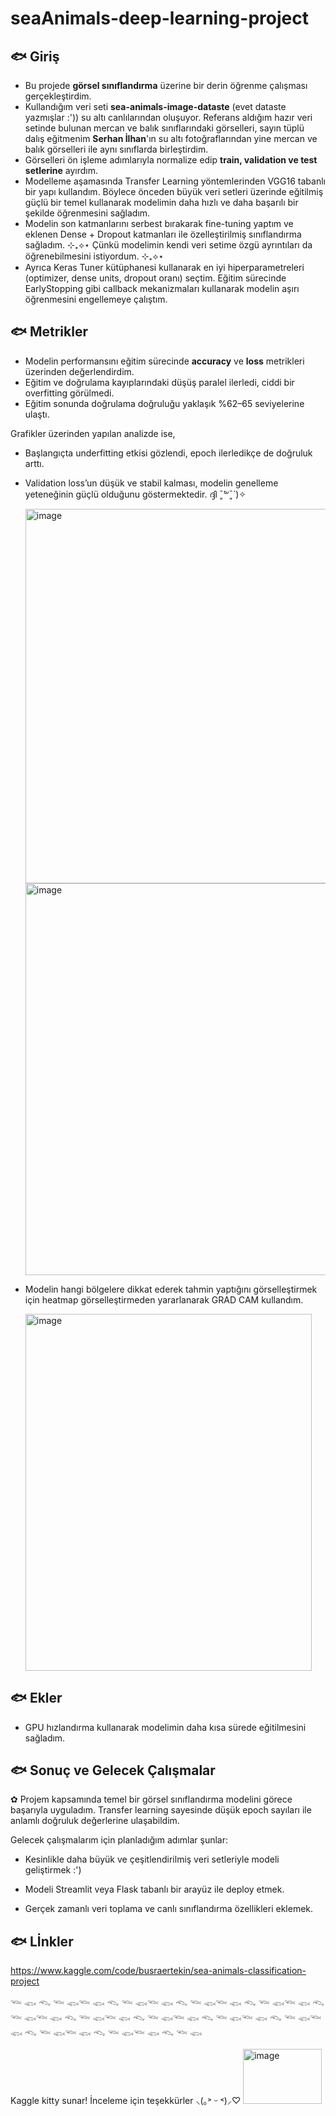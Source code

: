 # seaAnimals-deep-learning-project

## 🐟 Giriş

* Bu projede **görsel sınıflandırma** üzerine bir derin öğrenme çalışması gerçekleştirdim. 
* Kullandığım veri seti **sea-animals-image-dataste** (evet dataste yazmışlar :')) su altı canlılarından oluşuyor. Referans aldığım hazır veri setinde bulunan mercan ve balık sınıflarındaki görselleri, sayın tüplü dalış eğitmenim **Serhan İlhan**'ın su altı fotoğraflarından yine mercan ve balık görselleri ile aynı sınıflarda birleştirdim.
* Görselleri ön işleme adımlarıyla normalize edip **train, validation ve test setlerine** ayırdım.
* Modelleme aşamasında Transfer Learning yöntemlerinden VGG16 tabanlı bir yapı kullandım. Böylece önceden büyük veri setleri üzerinde eğitilmiş güçlü bir temel kullanarak modelimin daha hızlı ve daha başarılı bir şekilde öğrenmesini sağladım.
* Modelin son katmanlarını serbest bırakarak fine-tuning yaptım ve eklenen Dense + Dropout katmanları ile özelleştirilmiş sınıflandırma sağladım. ⊹₊⟡⋆ Çünkü modelimin kendi veri setime özgü ayrıntıları da öğrenebilmesini istiyordum. ⊹₊⟡⋆
* Ayrıca Keras Tuner kütüphanesi kullanarak en iyi hiperparametreleri (optimizer, dense units, dropout oranı) seçtim. Eğitim sürecinde EarlyStopping gibi callback mekanizmaları kullanarak modelin aşırı öğrenmesini engellemeye çalıştım.

## 🐟 Metrikler

* Modelin performansını eğitim sürecinde **accuracy** ve **loss** metrikleri üzerinden değerlendirdim.
* Eğitim ve doğrulama kayıplarındaki düşüş paralel ilerledi, ciddi bir overfitting görülmedi.
* Eğitim sonunda doğrulama doğruluğu yaklaşık %62–65 seviyelerine ulaştı.

Grafikler üzerinden yapılan analizde ise,

* Başlangıçta underfitting etkisi gözlendi, epoch ilerledikçe de doğruluk arttı.

* Validation loss’un düşük ve stabil kalması, modelin genelleme yeteneğinin güçlü olduğunu göstermektedir. ദ്ദി ˉ͈̀꒳ˉ͈́ )✧

  <img width="925" height="599" alt="image" src="https://github.com/user-attachments/assets/ecfabd04-1a43-47b9-8a87-e76967171d16" />

  <img width="925" height="627" alt="image" src="https://github.com/user-attachments/assets/17e40524-2df2-43b9-9806-f8c0acc87275" />

* Modelin hangi bölgelere dikkat ederek tahmin yaptığını görselleştirmek için heatmap görselleştirmeden yararlanarak GRAD CAM kullandım.

  <img width="458" height="571" alt="image" src="https://github.com/user-attachments/assets/9cc9460f-a0b6-4d6e-acf1-ce140b19381b" />



## 🐟 Ekler

* GPU hızlandırma kullanarak modelimin daha kısa sürede eğitilmesini sağladım.

## 🐟 Sonuç ve Gelecek Çalışmalar

✿ Projem kapsamında temel bir görsel sınıflandırma modelini görece başarıyla uyguladım. Transfer learning sayesinde düşük epoch sayıları ile anlamlı doğruluk değerlerine ulaşabildim.

Gelecek çalışmalarım için planladığım adımlar şunlar:

* Kesinlikle daha büyük ve çeşitlendirilmiş veri setleriyle modeli geliştirmek :')

* Modeli Streamlit veya Flask tabanlı bir arayüz ile deploy etmek.

* Gerçek zamanlı veri toplama ve canlı sınıflandırma özellikleri eklemek.


## 🐟 Lİnkler

https://www.kaggle.com/code/busraertekin/sea-animals-classification-project


𓆝 𓆟 𓆞 𓆝 𓆟𓆝 𓆟 𓆞 𓆝 𓆟𓆝 𓆟 𓆞 𓆝 𓆟𓆝 𓆟 𓆞 𓆝 𓆟𓆝 𓆟 𓆞 𓆝 𓆟𓆝 𓆟 𓆞 𓆝 𓆟𓆝 𓆟 𓆞 𓆝 𓆟𓆝 𓆟 𓆞 𓆝 𓆟𓆝 𓆟 𓆞 𓆝 𓆟𓆝 𓆟 𓆞 𓆝 𓆟𓆝 𓆟 𓆞 𓆝 𓆟𓆝 𓆟 𓆞 𓆝 𓆟


Kaggle kitty sunar! İnceleme için teşekkürler ⸜(｡˃ ᵕ ˂)⸝♡
<img width="126" height="88" alt="image" src="https://github.com/user-attachments/assets/36c7817d-c020-4036-b439-f9cc0d199472" /> 















